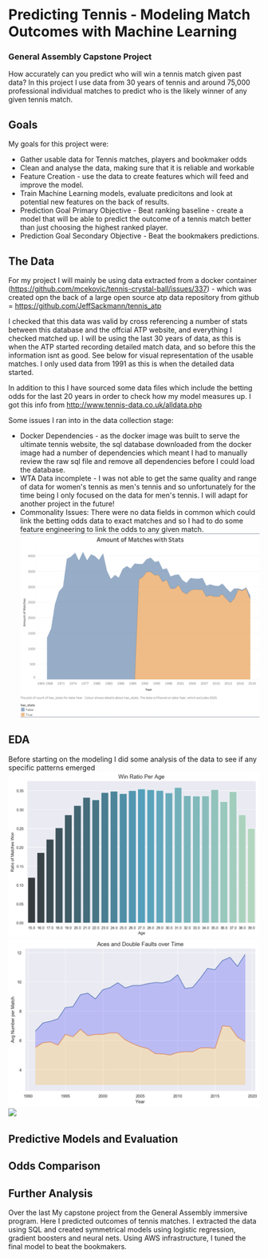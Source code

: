 # Predicting Tennis - Modeling Match Outcomes with Machine Learning
### General Assembly Capstone Project

How accurately can you predict who will win a tennis match given past data? 
In this project I use data from 30 years of tennis and around 75,000 professional individual matches to predict who is the likely winner of any given tennis match. 

## Goals
My goals for this project were:
- Gather usable data for Tennis matches, players and bookmaker odds
- Clean and analyse the data, making sure that it is reliable and workable
- Feature Creation - use the data to create features which will feed and improve the model.
- Train Machine Learning models, evaluate predicitons and look at potential new features on the back of results. 
- Prediction Goal Primary Objective - Beat ranking baseline - create a model that will be able to predict the outcome of a tennis match better than just choosing the highest ranked player.
- Prediction Goal Secondary Objective - Beat the bookmakers predictions.

## The Data
For my project I will mainly be using data extracted from a docker container (https://github.com/mcekovic/tennis-crystal-ball/issues/337) - which was created opn the back of a large open source atp data repository from github = https://github.com/JeffSackmann/tennis_atp

I checked that this data was valid by cross referencing a number of stats between this database and the offcial ATP website, and everything I checked matched up. I will be using the last 30 years of data, as this is when the ATP started recording detailed match data, and so before this the information isnt as good. See below for visual representation of the usable matches. I only used data from 1991 as this is when the detailed data started.

In addition to this I have sourced some data files which include the betting odds for the last 20 years in order to check how my model measures up. I got this info from http://www.tennis-data.co.uk/alldata.php

Some issues I ran into in the data collection stage:
- Docker Dependencies - as the docker image was built to serve the ultimate tennis website, the sql database downloaded from the docker image had a number of dependencies which meant I had to manually review the raw sql file and remove all dependencies before I could load the database. 
- WTA Data incomplete - I was not able to get the same quality and range of data for women's tennis as men's tennis and so unfortunately for the time being I only focused on the data for men's tennis. I will adapt for another project in the future!
- Commonality Issues: There were no data fields in common which could link the betting odds data to exact matches and so I had to do some feature engineering to link the odds to any given match.  
![](images/data_not_full.png)


## EDA
Before starting on the modeling I did some analysis of the data to see if any specific patterns emerged
![](images/age.png)
![](images/gamestyle.png)
![](images/matches2019_2.gif)

## Predictive Models and Evaluation

## Odds Comparison

## Further Analysis


Over the last 
My capstone project from the General Assembly immersive program. Here I predicted outcomes of tennis matches. I extracted the data using SQL and created symmetrical models using logistic regression, gradient boosters and neural nets. Using AWS infrastructure, I tuned the final model to beat the bookmakers. 

